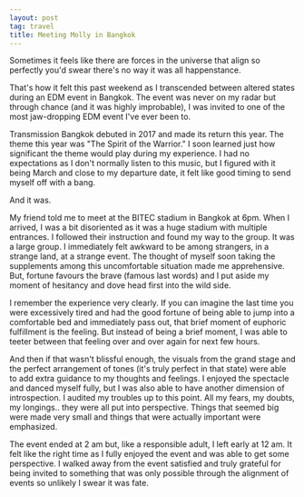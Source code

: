 ```yaml
---
layout: post
tag: travel
title: Meeting Molly in Bangkok
---
```


Sometimes it feels like there are forces in the universe that align so perfectly you'd swear there's no way it was all happenstance.

That's how it felt this past weekend as I transcended between altered states during an EDM event in Bangkok.  The event was never on my radar but through chance (and it was highly improbable), I was invited to one of the most jaw-dropping EDM event I've ever been to.

Transmission Bangkok debuted in 2017 and made its return this year.  The theme this year was "The Spirit of the Warrior."  I soon learned just how significant the theme would play during my experience.  I had no expectations as I don't normally listen to this music, but I figured with it being March and close to my departure date, it felt like good timing to send myself off with a bang.

And it was.

My friend told me to meet at the BITEC stadium in Bangkok at 6pm.  When I arrived, I was a bit disoriented as it was a huge stadium with multiple entrances.  I followed their instruction and found my way to the group.  It was a large group.  I immediately felt awkward to be among strangers, in a strange land, at a strange event.  The thought of myself soon taking the supplements among this uncomfortable situation made me apprehensive.  But, fortune favours the brave (famous last words) and I put aside my moment of hesitancy and dove head first into the wild side.

I remember the experience very clearly.  If you can imagine the last time you were excessively tired and had the good fortune of being able to jump into a comfortable bed and immediately pass out, that brief moment of euphoric fulfillment is the feeling.  But instead of being a brief moment, I was able to teeter between that feeling over and over again for next few hours.

And then if that wasn't blissful enough, the visuals from the grand stage and the perfect arrangement of tones (it's truly perfect in that state) were able to add extra guidance to my thoughts and feelings.  I enjoyed the spectacle and danced myself fully, but I was also able to have another dimension of introspection.  I audited my troubles up to this point.  All my fears, my doubts, my longings.. they were all put into perspective.  Things that seemed big were made very small and things that were actually important were emphasized.

The event ended at 2 am but, like a responsible adult, I left early at 12 am.  It felt like the right time as I fully enjoyed the event and was able to get some perspective.  I walked away from the event satisfied and truly grateful for being invited to something that was only possible through the alignment of events so unlikely I swear it was fate.